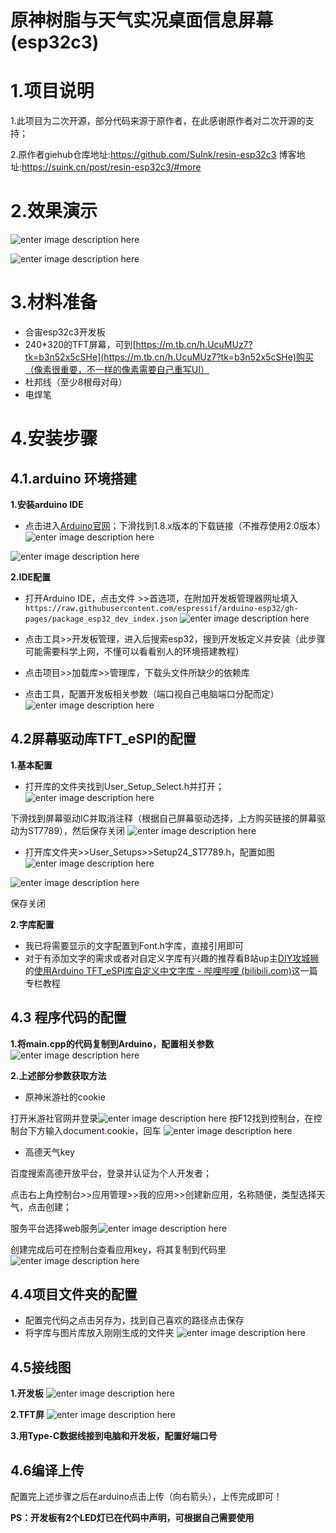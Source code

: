 # 原神树脂与天气实况桌面信息屏幕(esp32c3)

# 1.项目说明
1.此项目为二次开源，部分代码来源于原作者，在此感谢原作者对二次开源的支持；

2.原作者giehub仓库地址:https://github.com/SuInk/resin-esp32c3
博客地址:https://suink.cn/post/resin-esp32c3/#more

# 2.效果演示
![enter image description here](https://s1.ax1x.com/2022/09/25/xErzB4.jpg)

![enter image description here](https://s1.ax1x.com/2022/09/25/xEsF9x.jpg)

# 3.材料准备
-   合宙esp32c3开发板
- 240*320的TFT屏幕，可到[https://m.tb.cn/h.UcuMUz7?tk=b3n52x5cSHe](https://m.tb.cn/h.UcuMUz7?tk=b3n52x5cSHe)购买（像素很重要，不一样的像素需要自己重写UI）
- 杜邦线（至少8根母对母）
- 电焊笔
# 4.安装步骤
## 4.1.arduino 环境搭建
**1.安装arduino IDE**
* 点击进入[Arduino官网](https://www.arduino.cc/en/software)；下滑找到1.8.x版本的下载链接（不推荐使用2.0版本）
![enter image description here](https://s1.ax1x.com/2022/09/24/xABolD.png)


![enter image description here](https://s1.ax1x.com/2022/09/24/xADp6g.png)

**2.IDE配置**
* 打开Arduino IDE，点击文件 >>首选项，在附加开发板管理器网址填入`https://raw.githubusercontent.com/espressif/arduino-esp32/gh-pages/package_esp32_dev_index.json`
![enter image description here](https://s1.ax1x.com/2022/09/24/xADF7n.png)

* 点击工具>>开发板管理，进入后搜索esp32，搜到开发板定义并安装（此步骤可能需要科学上网，不懂可以看看别人的环境搭建教程）
* 点击项目>>加载库>>管理库，下载头文件所缺少的依赖库
* 点击工具，配置开发板相关参数（端口视自己电脑端口分配而定）![enter image description here](https://s1.ax1x.com/2022/09/24/xAD8tx.png)
## 4.2屏幕驱动库TFT_eSPI的配置
**1.基本配置**
* 打开库的文件夹找到User_Setup_Select.h并打开；
![enter image description here](https://s1.ax1x.com/2022/09/24/xArd2T.png)


下滑找到屏幕驱动IC并取消注释（根据自己屏幕驱动选择，上方购买链接的屏幕驱动为ST7789），然后保存关闭
![enter image description here](https://s1.ax1x.com/2022/09/24/xAr2Px.png)


* 打开库文件夹>>User_Setups>>Setup24_ST7789.h，配置如图
![enter image description here](https://s1.ax1x.com/2022/09/24/xArvQS.png)


![enter image description here](https://s1.ax1x.com/2022/09/24/xAsiiq.png)

保存关闭

**2.字库配置**
* 我已将需要显示的文字配置到Font.h字库，直接引用即可
* 对于有添加文字的需求或者对自定义字库有兴趣的推荐看B站up主[DIY攻城狮](https://space.bilibili.com/393307558)的[使用Arduino TFT_eSPI库自定义中文字库 - 哔哩哔哩 (bilibili.com)](https://www.bilibili.com/read/cv14663437?spm_id_from=333.999.0.0)这一篇专栏教程
## 4.3 程序代码的配置
**1.将main.cpp的代码复制到Arduino，配置相关参数**
![enter image description here](https://s1.ax1x.com/2022/09/25/xEsB80.png)


**2.上述部分参数获取方法**
* 原神米游社的cookie

打开米游社官网并登录![enter image description here](https://s1.ax1x.com/2022/09/24/xA6uP1.jpg)
按F12找到控制台，在控制台下方输入document.cookie，回车
![enter image description here](https://s1.ax1x.com/2022/09/24/xAcT6f.png)
* 高德天气key

百度搜索高德开放平台，登录并认证为个人开发者；

点击右上角控制台>>应用管理>>我的应用>>创建新应用，名称随便，类型选择天气，点击创建；

服务平台选择web服务![enter image description here](https://s1.ax1x.com/2022/09/24/xAc0YR.png)



创建完成后可在控制台查看应用key，将其复制到代码里
![enter image description here](https://s1.ax1x.com/2022/09/24/xAc4fI.png)

## 4.4项目文件夹的配置
* 配置完代码之点击另存为，找到自己喜欢的路径点击保存
* 将字库与图片库放入刚刚生成的文件夹
![enter image description here](https://s1.ax1x.com/2022/09/24/xAgdu8.png)



## 4.5接线图
**1.开发板**
![enter image description here](https://s1.ax1x.com/2022/09/24/xA2ixP.jpg)


**2.TFT屏**
![enter image description here](https://s1.ax1x.com/2022/09/24/xA2EqS.jpg)

**3.用Type-C数据线接到电脑和开发板，配置好端口号**


## 4.6编译上传
配置完上述步骤之后在arduino点击上传（向右箭头），上传完成即可！




**PS：开发板有2个LED灯已在代码中声明，可根据自己需要使用**
